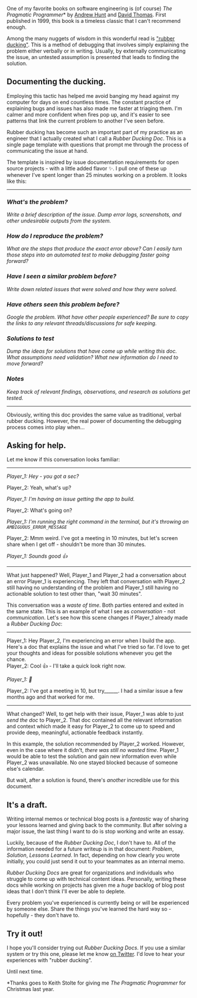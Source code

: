 One of my favorite books on software engineering is (of course) *The Pragmatic Programmer*\* by [Andrew Hunt](https://en.wikipedia.org/wiki/Andy_Hunt_(author) "Andy Hunt (author)") and [David Thomas](https://en.wikipedia.org/wiki/Dave_Thomas_(programmer) "Dave Thomas (programmer)"). First published in 1999, this book is a timeless classic that I can't recommend enough.

Among the many nuggets of wisdom in this wonderful read is ["rubber ducking"](https://en.wikipedia.org/wiki/Rubber_duck_debugging). This is a method of debugging that involves simply explaining the problem either verbally or in writing. Usually, by externally communicating the issue, an untested assumption is presented that leads to finding the solution.

## Documenting the ducking.
Employing this tactic has helped me avoid banging my head against my computer for days on end countless times. The constant practice of explaining bugs and issues has also made me faster at triaging them. I'm calmer and more confident when fires pop up, and it's easier to see patterns that link the current problem to another I've seen before. 

Rubber ducking has become such an important part of my practice as an engineer that I actually created what I call a *Rubber Ducking Doc*. This is a single page template with questions that prompt me through the process of communicating the issue at hand.

The template is inspired by issue documentation requirements for open source projects - with a little added flavor ✨. I pull one of these up whenever I've spent longer than 25 minutes working on a problem. It looks like this:

---

### *What's the problem?*
*Write a brief description of the issue. Dump error logs, screenshots, and other undesirable outputs from the system.*

### *How do I reproduce the problem?*
*What are the steps that produce the exact error above? Can I easily turn those steps into an automated test to make debugging faster going forward?* 

### *Have I seen a similar problem before?*
*Write down related issues that were solved and how they were solved.*

### *Have others seen this problem before?*
*Google the problem. What have other people experienced? Be sure to copy the links to any relevant threads/discussions for safe keeping.*

### *Solutions to test*
*Dump the ideas for solutions that have come up while writing this doc. What assumptions need validation? What new information do I need to move forward?*

### *Notes*
*Keep track of relevant findings, observations, and research as solutions get tested.*

---

Obviously, writing this doc provides the same value as traditional, verbal rubber ducking. However, the real power of documenting the debugging process comes into play when...

## Asking for help.
Let me know if this conversation looks familiar:

---

*Player_1: Hey - you got a sec?*

  <div><div style={{ textAlign: "right" }}>Player_2: Yeah, what's up?</div></div>

  *Player_1: I'm having an issue getting the app to build.*

  <div style={{ textAlign: "right" }}>Player_2: What's going on?</div>

  *Player_1: I'm running the right command in the terminal, but it's throwing an
  `AMBIGUOUS_ERROR_MESSAGE`*

  <div style={{ display: "flex", justifyContent: "end" }}><div style={{ textAlign: "right", maxWidth: "60%" }}>
    Player_2: Mmm weird. I've got a meeting in 10 minutes, but let's screen
    share when I get off - shouldn't be more than 30 minutes.
  </div></div>

  *Player_1: Sounds good 👍*

---

What just happened? Well, Player_1 and Player_2 had a conversation about an error Player_1 is experiencing. They left that conversation with Player_2 still having no understanding of the problem and Player_1 still having no actionable solution to test other than, "wait 30 minutes".

This conversation was a *waste of time*. Both parties entered and exited in the same state. This is an example of what I see as *conversation* - not *communication*. Let's see how this scene changes if Player_1 already made a *Rubber Ducking Doc*:

---

<div style={{ display: "flex"}}><div style={{ maxWidth: "70%", fontStyle: "italic" }}>
    Player_1: Hey Player_2, I'm experiencing an error when I build the app.
    Here's a doc that explains the issue and what I've tried so far. I'd love to
    get your thoughts and ideas for possible solutions whenever you get the
    chance.
  </div></div>

  <div style={{ display: "flex", justifyContent: "end" }}><div style={{ textAlign: "right", maxWidth: "70%"}}>
    Player_2: Cool 👍 - I'll take a quick look right now.
  </div></div>

  *Player_1: 🙏*
  
  <div style={{ display: "flex", justifyContent: "end" }}><div style={{ textAlign: "right", maxWidth: "60%", float: "right" }}>
    Player_2: I've got a meeting in 10, but try______. I had a similar issue a
    few months ago and that worked for me.
  </div></div>

---

What changed? Well, to get help with their issue, Player_1 was able to just *send the doc* to Player_2. That doc contained all the relevant information and context which made it easy for Player_2 to come up to speed and provide deep, meaningful, actionable feedback instantly.

In this example, the solution recommended by Player_2 worked. However, even in the case where it didn't, *there was still no wasted time*. Player_1 would be able to test the solution and gain new information even while Player_2 was unavailable. No one stayed blocked because of someone else's calendar.

But wait, after a solution is found, there's *another* incredible use for this document.

## It's a draft.
Writing internal memos or technical blog posts is a *fantastic* way of sharing your lessons learned and giving back to the community. But after solving a major issue, the last thing I want to do is stop working and write an essay. 

Luckily, because of the *Rubber Ducking Doc*, I don't have to. All of the information needed for a future writeup is in that document: *Problem*, *Solution*, *Lessons Learned*. In fact, depending on how clearly you wrote initially, you could just send it out to your teammates as an internal memo.

*Rubber Ducking Docs* are great for organizations and individuals who struggle to come up with technical content ideas. Personally, writing these docs while working on projects has given me a *huge* backlog of blog post ideas that I don't think I'll ever be able to deplete.

Every problem you've experienced is currently being or will be experienced by someone else. Share the things you've learned the hard way so - hopefully - they don't have to.

## Try it out!
I hope you'll consider trying out *Rubber Ducking Docs*. If you use a similar system or try this one, please let me know [on Twitter](https://twitter.com/drewlyton). I'd love to hear your experiences with "rubber ducking".

Until next time.

\*Thanks goes to Keith Stolte for giving me *The Pragmatic Programmer* for Christmas last year. 
